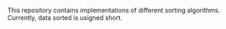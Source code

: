 This repository contains implementations of different sorting algorithms.
Currently, data sorted is usigned short.
